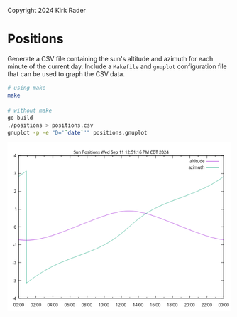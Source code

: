 Copyright 2024 Kirk Rader

# Positions

Generate a CSV file containing the sun's altitude and azimuth for each minute
of the current day. Include a `Makefile` and `gnuplot` configuration file that
can be used to graph the CSV data.

```bash
# using make
make

# without make
go build
./positions > positions.csv
gnuplot -p -e "D='`date`'" positions.gnuplot
```

![positions.png](./positions.png)
